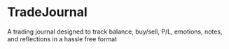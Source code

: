 # TradeJournal
A trading journal designed to track balance, buy/sell, P/L, emotions, notes, and reflections in a hassle free format

